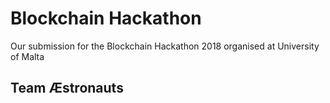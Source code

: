 # Blockchain Hackathon

Our submission for the Blockchain Hackathon 2018 organised at University of Malta

## Team Æstronauts
